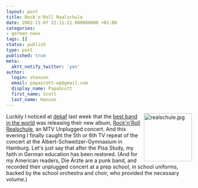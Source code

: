```yaml
---
layout: post
title: Rock'n'Roll Realschule
date: 2002-11-07 22:11:21.000000000 +01:00
categories:
- german news
tags: []
status: publish
type: post
published: true
meta:
  aktt_notify_twitter: 'yes'
author:
  login: shanson
  email: papascott-wp@gmail.com
  display_name: PapaScott
  first_name: Scott
  last_name: Hanson
---
```

<p><img alt="realschule.jpg" src="https://www.papascott.de/wordpress/wp-content/uploads/2002/11/realschule.jpg" width="130" height="130" border="0" align="right" />Luckily I noticed at <a href="http://blog.vollmondlicht.com/entry.php?id=511">dekaf</a> last week that the <a href="http://www.bademeister.com" title="Die Ärzte">best band in the world</a> was releasing their new album, <a href="http://www.bademeister.com/discografie/unplugged.html">Rock'n'Roll Realschule</a>, an MTV Unplugged concert. And this evening I finally caught the 5th or 6th TV repeat of the concert at the Albert-Schweitzer-Gymnasium in Hamburg. Let's just say that after the Pisa Study, my faith in German education has been restored. (And for my American readers, Die Ärzte are a punk band, and recorded their unplugged concert at a prep school, in school uniforms, backed by the school orchestra and choir, who provided the necessary volume.)</p>
